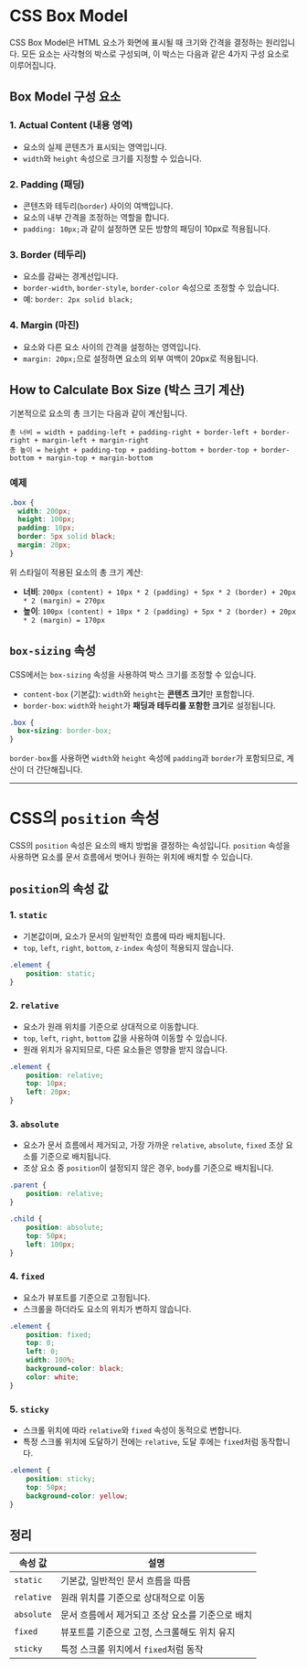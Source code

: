 # CSS Box Model

CSS Box Model은 HTML 요소가 화면에 표시될 때 크기와 간격을 결정하는 원리입니다. 모든 요소는 사각형의 박스로 구성되며, 이 박스는 다음과 같은 4가지 구성 요소로 이루어집니다.

## Box Model 구성 요소

### 1. **Actual Content (내용 영역)**
   - 요소의 실제 콘텐츠가 표시되는 영역입니다.
   - `width`와 `height` 속성으로 크기를 지정할 수 있습니다.

### 2. **Padding (패딩)**
   - 콘텐츠와 테두리(`border`) 사이의 여백입니다.
   - 요소의 내부 간격을 조정하는 역할을 합니다.
   - `padding: 10px;`과 같이 설정하면 모든 방향의 패딩이 10px로 적용됩니다.

### 3. **Border (테두리)**
   - 요소를 감싸는 경계선입니다.
   - `border-width`, `border-style`, `border-color` 속성으로 조정할 수 있습니다.
   - 예: `border: 2px solid black;`

### 4. **Margin (마진)**
   - 요소와 다른 요소 사이의 간격을 설정하는 영역입니다.
   - `margin: 20px;`으로 설정하면 요소의 외부 여백이 20px로 적용됩니다.

## How to Calculate Box Size (박스 크기 계산)

기본적으로 요소의 총 크기는 다음과 같이 계산됩니다.

```
총 너비 = width + padding-left + padding-right + border-left + border-right + margin-left + margin-right
총 높이 = height + padding-top + padding-bottom + border-top + border-bottom + margin-top + margin-bottom
```

### 예제
```css
.box {
  width: 200px;
  height: 100px;
  padding: 10px;
  border: 5px solid black;
  margin: 20px;
}
```

위 스타일이 적용된 요소의 총 크기 계산:

- **너비**: `200px (content) + 10px * 2 (padding) + 5px * 2 (border) + 20px * 2 (margin) = 270px`
- **높이**: `100px (content) + 10px * 2 (padding) + 5px * 2 (border) + 20px * 2 (margin) = 170px`

## `box-sizing` 속성
CSS에서는 `box-sizing` 속성을 사용하여 박스 크기를 조정할 수 있습니다.

- `content-box` (기본값): `width`와 `height`는 **콘텐츠 크기**만 포함합니다.
- `border-box`: `width`와 `height`가 **패딩과 테두리를 포함한 크기**로 설정됩니다.

```css
.box {
  box-sizing: border-box;
}
```

`border-box`를 사용하면 `width`와 `height` 속성에 `padding`과 `border`가 포함되므로, 계산이 더 간단해집니다.

---

# CSS의 `position` 속성

CSS의 `position` 속성은 요소의 배치 방법을 결정하는 속성입니다. `position` 속성을 사용하면 요소를 문서 흐름에서 벗어나 원하는 위치에 배치할 수 있습니다.

## `position`의 속성 값

### 1. `static`
- 기본값이며, 요소가 문서의 일반적인 흐름에 따라 배치됩니다.
- `top`, `left`, `right`, `bottom`, `z-index` 속성이 적용되지 않습니다.

```css
.element {
    position: static;
}
```

### 2. `relative`
- 요소가 원래 위치를 기준으로 상대적으로 이동합니다.
- `top`, `left`, `right`, `bottom` 값을 사용하여 이동할 수 있습니다.
- 원래 위치가 유지되므로, 다른 요소들은 영향을 받지 않습니다.

```css
.element {
    position: relative;
    top: 10px;
    left: 20px;
}
```

### 3. `absolute`
- 요소가 문서 흐름에서 제거되고, 가장 가까운 `relative`, `absolute`, `fixed` 조상 요소를 기준으로 배치됩니다.
- 조상 요소 중 `position`이 설정되지 않은 경우, `body`를 기준으로 배치됩니다.

```css
.parent {
    position: relative;
}

.child {
    position: absolute;
    top: 50px;
    left: 100px;
}
```

### 4. `fixed`
- 요소가 뷰포트를 기준으로 고정됩니다.
- 스크롤을 하더라도 요소의 위치가 변하지 않습니다.

```css
.element {
    position: fixed;
    top: 0;
    left: 0;
    width: 100%;
    background-color: black;
    color: white;
}
```

### 5. `sticky`
- 스크롤 위치에 따라 `relative`와 `fixed` 속성이 동적으로 변합니다.
- 특정 스크롤 위치에 도달하기 전에는 `relative`, 도달 후에는 `fixed`처럼 동작합니다.

```css
.element {
    position: sticky;
    top: 50px;
    background-color: yellow;
}
```

## 정리
| 속성 값  | 설명 |
|----------|------------------------------------------------|
| `static`  | 기본값, 일반적인 문서 흐름을 따름 |
| `relative` | 원래 위치를 기준으로 상대적으로 이동 |
| `absolute` | 문서 흐름에서 제거되고 조상 요소를 기준으로 배치 |
| `fixed` | 뷰포트를 기준으로 고정, 스크롤해도 위치 유지 |
| `sticky` | 특정 스크롤 위치에서 `fixed`처럼 동작 |

